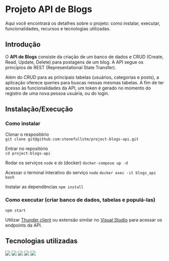 # Projeto API de Blogs

Aqui você encontrará os detalhes sobre o projeto: como instalar, executar, funcionalidades, recursos e tecnologias utilizadas.

## Introdução

O **API de Blogs** consiste da criação de um banco de dados e CRUD (Create, Read, Update, Delete) para postagens de um blog. A API segue os princípios de REST (Representational State Transfer).

Além do CRUD para as principais tabelas (usuários, categorias e posts), a aplicação oferece queries para buscas nessas mesmas tabelas. A fim de ter acesso às funcionalidades da API, um token é gerado no momento do registro de uma nova pessoa usuária, ou do login.

## Instalação/Execução
### Como instalar
 
Clonar o respositório  
`git clone git@github.com:stonefullstm/project-blogs-api.git`  
 
Entrar no repositório  
`cd project-blogs-api`  
 
Rodar os serviços `node` e `db` (docker) 
`docker-compose up -d` 
 
Acessar o terminal interativo do serviço `node` 
`docker exec -it blogs_api bash` 
 
Instalar as dependências 
`npm install` 
 
### Como executar (criar banco de dados, tabelas e populá-las) 

`npm start` 
 
Utilizar [Thunder client](https://www.thunderclient.com/) ou extensão similar no [Visual Studio](https://code.visualstudio.com/) para acessar os endpoints da API.

## Tecnologias utilizadas
<div display="inline-block">
<img width="" src="https://img.shields.io/badge/Node.js-339933?style=for-the-badge&logo=nodedotjs&logoColor=white" />
<img width="" src="https://img.shields.io/badge/MySQL-005C84?style=for-the-badge&logo=mysql&logoColor=white" />
<img width="" src="https://img.shields.io/badge/Docker-2CA5E0?style=for-the-badge&logo=docker&logoColor=white" />
<img width="" src="https://img.shields.io/badge/Sequelize-52B0E7?style=for-the-badge&logo=Sequelize&logoColor=white" />
<img width="" src="https://img.shields.io/badge/Express.js-000000?style=for-the-badge&logo=express&logoColor=white" />
</div>

